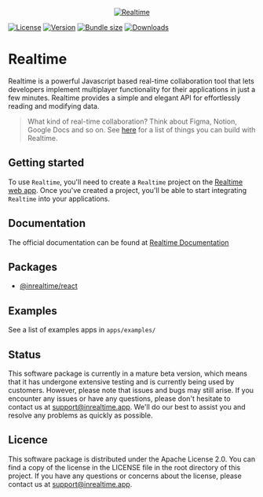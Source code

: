 <p align="center">
  <a href="https://inrealtime.app">
    <img src="https://raw.githubusercontent.com/slate-se/inrealtime/main/docs/assets/github-dark.svg" alt="Realtime"   />
  </a>
</p>

[![License](https://img.shields.io/github/license/slate-se/inrealtime?style=flat&labelColor=0F172A&color=EC4899&logo=github)](https://github.com/slate-se/inrealtime/blob/main/LICENSE) [![Version](https://img.shields.io/npm/v/@inrealtime/react?style=flat&labelColor=0F172A&color=EC4899&logo=npm)](https://www.npmjs.com/package/@inrealtime/react) [![Bundle size](https://img.shields.io/bundlephobia/minzip/@inrealtime/react?label=bundle%20size&style=flat&labelColor=0F172A&color=EC4899)](https://bundlephobia.com/package/@inrealtime/react) [![Downloads](https://img.shields.io/npm/dt/@inrealtime/react?style=flat&labelColor=0F172A&color=EC4899)](https://www.npmjs.com/package/@inrealtime/react)

# Realtime

Realtime is a powerful Javascript based real-time collaboration tool that lets developers implement multiplayer functionality for their applications in just a few minutes. Realtime provides a simple and elegant API for effortlessly reading and modifying data.

> What kind of real-time collaboration? Think about Figma, Notion, Google Docs and so on. See [here](https://docs.inrealtime.app/examples) for a list of things you can build with Realtime.

## Getting started

To use `Realtime`, you'll need to create a `Realtime` project on the [Realtime web app](https://inrealtime.app/). Once you've created a project, you'll be able to start integrating `Realtime` into your applications.

## Documentation

The official documentation can be found at [Realtime Documentation](https://docs.inrealtime.app/)

## Packages

- [@inrealtime/react](https://www.npmjs.com/package/@inrealtime/react)

## Examples

See a list of examples apps in `apps/examples/`

## Status

This software package is currently in a mature beta version, which means that it has undergone extensive testing and is currently being used by customers. However, please note that issues and bugs may still arise. If you encounter any issues or have any questions, please don't hesitate to contact us at [support@inrealtime.app](mailto:support@inrealtime.app). We'll do our best to assist you and resolve any problems as quickly as possible.

## Licence

This software package is distributed under the Apache License 2.0. You can find a copy of the license in the LICENSE file in the root directory of this project.
If you have any questions or concerns about the license, please contact us at [support@inrealtime.app](mailto:support@inrealtime.app).
